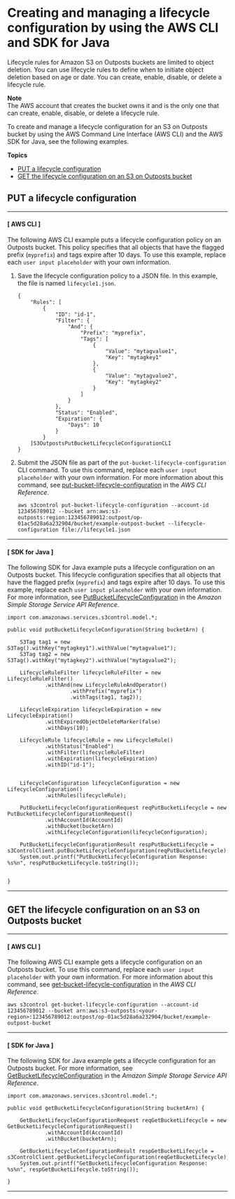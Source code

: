 # Creating and managing a lifecycle configuration by using the AWS CLI and SDK for Java<a name="S3OutpostsLifecycleCLIJava"></a>

Lifecycle rules for Amazon S3 on Outposts buckets are limited to object deletion\. You can use lifecycle rules to define when to initiate object deletion based on age or date\. You can create, enable, disable, or delete a lifecycle rule\.

**Note**  
The AWS account that creates the bucket owns it and is the only one that can create, enable, disable, or delete a lifecycle rule\.

To create and manage a lifecycle configuration for an S3 on Outposts bucket by using the AWS Command Line Interface \(AWS CLI\) and the AWS SDK for Java, see the following examples\.

**Topics**
+ [PUT a lifecycle configuration](#S3OutpostsPutBucketLifecycleConfiguration)
+ [GET the lifecycle configuration on an S3 on Outposts bucket](#S3OutpostsGetBucketLifecycleConfiguration)

## PUT a lifecycle configuration<a name="S3OutpostsPutBucketLifecycleConfiguration"></a>

------
#### [ AWS CLI ]

The following AWS CLI example puts a lifecycle configuration policy on an Outposts bucket\. This policy specifies that all objects that have the flagged prefix \(`myprefix`\) and tags expire after 10 days\. To use this example, replace each `user input placeholder` with your own information\.

1. Save the lifecycle configuration policy to a JSON file\. In this example, the file is named `lifecycle1.json`\.

   ```
   {
       "Rules": [
           {
               "ID": "id-1",
               "Filter": {
                   "And": {
                       "Prefix": "myprefix", 
                       "Tags": [
                           {
                               "Value": "mytagvalue1", 
                               "Key": "mytagkey1"
                           }, 
                           {
                               "Value": "mytagvalue2", 
                               "Key": "mytagkey2"
                           }
                       ]
                   }
               }, 
               "Status": "Enabled", 
               "Expiration": {
                   "Days": 10
               }
           }
       ]S3OutpostsPutBucketLifecycleConfigurationCLI
   }
   ```

1. Submit the JSON file as part of the `put-bucket-lifecycle-configuration` CLI command\. To use this command, replace each `user input placeholder` with your own information\. For more information about this command, see [put\-bucket\-lifecycle\-configuration](https://awscli.amazonaws.com/v2/documentation/api/latest/reference/s3control/put-bucket-lifecycle-configuration.html) in the *AWS CLI Reference*\.

   ```
   aws s3control put-bucket-lifecycle-configuration --account-id 123456789012 --bucket arn:aws:s3-outposts:region:123456789012:outpost/op-01ac5d28a6a232904/bucket/example-outpost-bucket --lifecycle-configuration file://lifecycle1.json
   ```

------
#### [ SDK for Java ]

The following SDK for Java example puts a lifecycle configuration on an Outposts bucket\. This lifecycle configuration specifies that all objects that have the flagged prefix \(`myprefix`\) and tags expire after 10 days\. To use this example, replace each `user input placeholder` with your own information\. For more information, see [PutBucketLifecycleConfiguration](https://docs.aws.amazon.com/AmazonS3/latest/API/API_control_PutBucketLifecycleConfiguration.html) in the *Amazon Simple Storage Service API Reference*\.

```
import com.amazonaws.services.s3control.model.*;

public void putBucketLifecycleConfiguration(String bucketArn) {

    S3Tag tag1 = new S3Tag().withKey("mytagkey1").withValue("mytagvalue1");
    S3Tag tag2 = new S3Tag().withKey("mytagkey2").withValue("mytagvalue2");

    LifecycleRuleFilter lifecycleRuleFilter = new LifecycleRuleFilter()
            .withAnd(new LifecycleRuleAndOperator()
                    .withPrefix("myprefix")
                    .withTags(tag1, tag2));

    LifecycleExpiration lifecycleExpiration = new LifecycleExpiration()
            .withExpiredObjectDeleteMarker(false)
            .withDays(10);

    LifecycleRule lifecycleRule = new LifecycleRule()
            .withStatus("Enabled")
            .withFilter(lifecycleRuleFilter)
            .withExpiration(lifecycleExpiration)
            .withID("id-1");


    LifecycleConfiguration lifecycleConfiguration = new LifecycleConfiguration()
            .withRules(lifecycleRule);

    PutBucketLifecycleConfigurationRequest reqPutBucketLifecycle = new PutBucketLifecycleConfigurationRequest()
            .withAccountId(AccountId)
            .withBucket(bucketArn)
            .withLifecycleConfiguration(lifecycleConfiguration);

    PutBucketLifecycleConfigurationResult respPutBucketLifecycle = s3ControlClient.putBucketLifecycleConfiguration(reqPutBucketLifecycle);
    System.out.printf("PutBucketLifecycleConfiguration Response: %s%n", respPutBucketLifecycle.toString());


}
```

------

## GET the lifecycle configuration on an S3 on Outposts bucket<a name="S3OutpostsGetBucketLifecycleConfiguration"></a>

------
#### [ AWS CLI ]

The following AWS CLI example gets a lifecycle configuration on an Outposts bucket\. To use this command, replace each `user input placeholder` with your own information\. For more information about this command, see [get\-bucket\-lifecycle\-configuration](https://awscli.amazonaws.com/v2/documentation/api/latest/reference/s3control/get-bucket-lifecycle-configuration.html) in the *AWS CLI Reference*\.

```
aws s3control get-bucket-lifecycle-configuration --account-id 123456789012 --bucket arn:aws:s3-outposts:<your-region>:123456789012:outpost/op-01ac5d28a6a232904/bucket/example-outpost-bucket
```

------
#### [ SDK for Java ]

The following SDK for Java example gets a lifecycle configuration for an Outposts bucket\. For more information, see [GetBucketLifecycleConfiguration](https://docs.aws.amazon.com/AmazonS3/latest/API/API_control_GetBucketLifecycleConfiguration.html) in the *Amazon Simple Storage Service API Reference*\.

```
import com.amazonaws.services.s3control.model.*;

public void getBucketLifecycleConfiguration(String bucketArn) {

    GetBucketLifecycleConfigurationRequest reqGetBucketLifecycle = new GetBucketLifecycleConfigurationRequest()
            .withAccountId(AccountId)
            .withBucket(bucketArn);

    GetBucketLifecycleConfigurationResult respGetBucketLifecycle = s3ControlClient.getBucketLifecycleConfiguration(reqGetBucketLifecycle);
    System.out.printf("GetBucketLifecycleConfiguration Response: %s%n", respGetBucketLifecycle.toString());

}
```

------